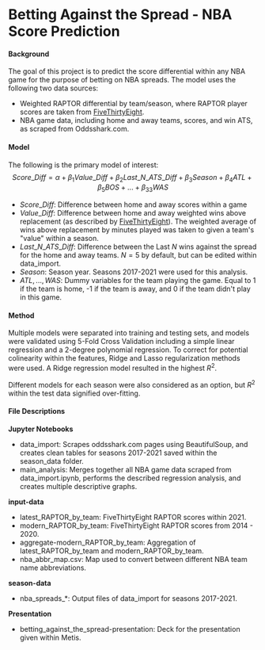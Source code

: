 # Betting Against the Spread - NBA Score Prediction

#### Background

The goal of this project is to predict the score differential within any NBA game for the purpose of betting on NBA spreads.  The model uses the following two data sources:

- Weighted RAPTOR differential by team/season, where RAPTOR player scores are taken from [FiveThirtyEight](https://github.com/fivethirtyeight/data/tree/master/nba-raptor).
- NBA game data, including home and away teams, scores, and win ATS, as scraped from Oddsshark.com.

#### Model

The following is the primary model of interest:
$$
Score\_Diff = \alpha + \beta_1Value\_Diff + \beta_2Last\_N\_ATS\_Diff + \beta_3Season+ \beta_4 ATL + \beta_5 BOS +...+\beta_{33}WAS
$$

- $Score\_Diff$: Difference between home and away scores within a game
- $Value\_Diff$: Difference between home and away weighted wins above replacement (as described by [FiveThirtyEight](https://fivethirtyeight.com/features/how-our-raptor-metric-works/)). The weighted average of wins above replacement by minutes played was taken to given a team's "value" within a season.
- $Last\_N\_ATS\_Diff$: Difference between the Last $N$ wins against the spread for the home and away teams.  $N = 5$ by default, but can be edited within data_import.
- $Season$: Season year.  Seasons 2017-2021 were used for this analysis.
- $ATL,...,WAS$: Dummy variables for the team playing the game.  Equal to 1 if the team is home, -1 if the team is away, and 0 if the team didn't play in this game.

#### Method

Multiple models were separated into training and testing sets, and models were validated using 5-Fold Cross Validation including a simple linear regression and a 2-degree polynomial regression.  To correct for potential colinearity within the features, Ridge and Lasso regularization methods were used.  A Ridge regression model resulted in the highest $R^2$.

Different models for each season were also considered as an option, but $R^2$ within the test data signified over-fitting.

#### File Descriptions

**Jupyter Notebooks**

- data_import: Scrapes oddsshark.com pages using BeautifulSoup, and creates clean tables for seasons 2017-2021 saved within the season_data folder.
- main_analysis: Merges together all NBA game data scraped from data_import.ipynb, performs the described regression analysis, and creates multiple descriptive graphs.

**input-data**

- latest_RAPTOR_by_team: FiveThirtyEight RAPTOR scores within 2021.
- modern_RAPTOR_by_team: FiveThirtyEight RAPTOR scores from 2014 - 2020.
- aggregate-modern_RAPTOR_by_team: Aggregation of latest_RAPTOR_by_team and modern_RAPTOR_by_team.
- nba_abbr_map.csv: Map used to convert between different NBA team name abbreviations.

**season-data**

- nba_spreads_*: Output files of data_import for seasons 2017-2021.

**Presentation**

- betting_against_the_spread-presentation: Deck for the presentation given within Metis.





